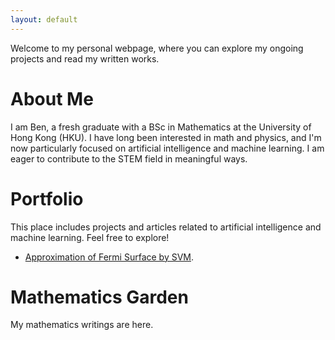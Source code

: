 ```yaml
---
layout: default
---
```


Welcome to my personal webpage, where you can explore my ongoing projects and read my written works.

# About Me

I am Ben, a fresh graduate with a BSc in Mathematics at the University of Hong Kong (HKU). I have long been interested in math and physics, and I'm now particularly focused on artificial intelligence and machine learning. I am eager to contribute to the STEM field in meaningful ways. 

# Portfolio

This place includes projects and articles related to artificial intelligence and machine learning. Feel free to explore! 

- [Approximation of Fermi Surface by SVM](./Fermi.html).

# Mathematics Garden

My mathematics writings are here. 
